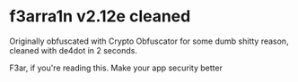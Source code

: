 # f3arra1n v2.12e cleaned

Originally obfuscated with Crypto Obfuscator for some dumb shitty reason, cleaned with de4dot in 2 seconds.


F3ar, if you're reading this. Make your app security better
